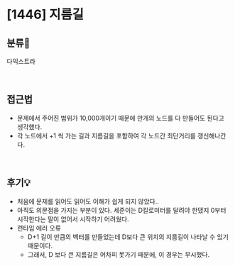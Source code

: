 # [1446] 지름길
## 분류💁

다익스트라

</br>

## 접근법
- 문제에서 주어진 범위가 10,000개이기 때문에 만개의 노드를 다 만들어도 된다고 생각했다.
- 각 노드에서 +1 씩 가는 길과 지름길을 포함하여 각 노드간 최단거리를 갱신해나간다.

</br>

## 후기💡

- 처음에 문제를 읽어도 읽어도 이해가 쉽게 되지 않았다..
- 아직도 의문점을 가지는 부분이 있다. 세준이는 D킬로미터를 달려야 한댔지 0부터 시작한다는 말이 없어서 시작하기 어려웠다.
- 런타임 에러 오류
    * D+1 길이 만큼의 벡터를 만들었는데 D보다 큰 위치의 지름길이 나타날 수 있기 때문이다.
    * 그래서, D 보다 큰 지름길은 어차피 못가기 때문에, 이 경우는 무시했다.
